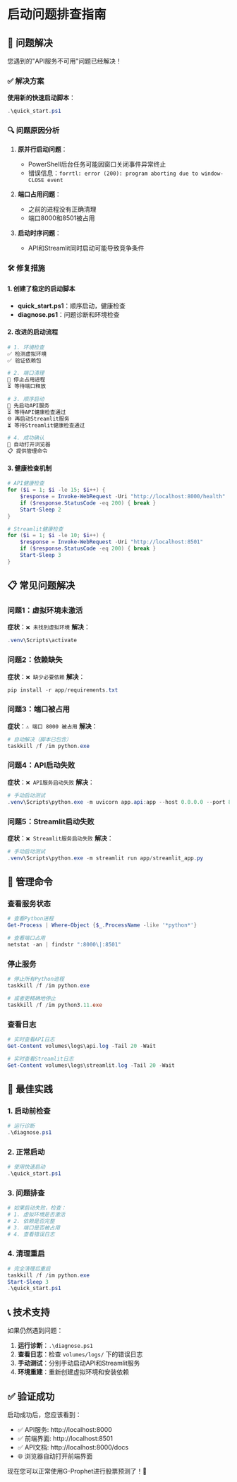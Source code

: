 # 启动问题排查指南

## 🎯 问题解决

您遇到的"API服务不可用"问题已经解决！

### ✅ 解决方案

**使用新的快速启动脚本**：
```powershell
.\quick_start.ps1
```

### 🔍 问题原因分析

1. **原并行启动问题**：
   - PowerShell后台任务可能因窗口关闭事件异常终止
   - 错误信息：`forrtl: error (200): program aborting due to window-CLOSE event`

2. **端口占用问题**：
   - 之前的进程没有正确清理
   - 端口8000和8501被占用

3. **启动时序问题**：
   - API和Streamlit同时启动可能导致竞争条件

### 🛠️ 修复措施

#### 1. 创建了稳定的启动脚本
- **quick_start.ps1**：顺序启动，健康检查
- **diagnose.ps1**：问题诊断和环境检查

#### 2. 改进的启动流程
```powershell
# 1. 环境检查
✅ 检测虚拟环境
✅ 验证依赖包

# 2. 端口清理  
🛑 停止占用进程
⏳ 等待端口释放

# 3. 顺序启动
📡 先启动API服务
⏳ 等待API健康检查通过
🌐 再启动Streamlit服务
⏳ 等待Streamlit健康检查通过

# 4. 成功确认
🎉 自动打开浏览器
📋 提供管理命令
```

#### 3. 健康检查机制
```powershell
# API健康检查
for ($i = 1; $i -le 15; $i++) {
    $response = Invoke-WebRequest -Uri "http://localhost:8000/health"
    if ($response.StatusCode -eq 200) { break }
    Start-Sleep 2
}

# Streamlit健康检查  
for ($i = 1; $i -le 10; $i++) {
    $response = Invoke-WebRequest -Uri "http://localhost:8501"
    if ($response.StatusCode -eq 200) { break }
    Start-Sleep 3
}
```

## 📋 常见问题解决

### 问题1：虚拟环境未激活
**症状**：`❌ 未找到虚拟环境`
**解决**：
```powershell
.venv\Scripts\activate
```

### 问题2：依赖缺失
**症状**：`❌ 缺少必要依赖`
**解决**：
```powershell
pip install -r app/requirements.txt
```

### 问题3：端口被占用
**症状**：`⚠️ 端口 8000 被占用`
**解决**：
```powershell
# 自动解决（脚本已包含）
taskkill /f /im python.exe
```

### 问题4：API启动失败
**症状**：`❌ API服务启动失败`
**解决**：
```powershell
# 手动启动测试
.venv\Scripts\python.exe -m uvicorn app.api:app --host 0.0.0.0 --port 8000
```

### 问题5：Streamlit启动失败
**症状**：`❌ Streamlit服务启动失败`
**解决**：
```powershell
# 手动启动测试
.venv\Scripts\python.exe -m streamlit run app/streamlit_app.py
```

## 🔧 管理命令

### 查看服务状态
```powershell
# 查看Python进程
Get-Process | Where-Object {$_.ProcessName -like '*python*'}

# 查看端口占用
netstat -an | findstr ":8000\|:8501"
```

### 停止服务
```powershell
# 停止所有Python进程
taskkill /f /im python.exe

# 或者更精确地停止
taskkill /f /im python3.11.exe
```

### 查看日志
```powershell
# 实时查看API日志
Get-Content volumes\logs\api.log -Tail 20 -Wait

# 实时查看Streamlit日志  
Get-Content volumes\logs\streamlit.log -Tail 20 -Wait
```

## 🎯 最佳实践

### 1. 启动前检查
```powershell
# 运行诊断
.\diagnose.ps1
```

### 2. 正常启动
```powershell
# 使用快速启动
.\quick_start.ps1
```

### 3. 问题排查
```powershell
# 如果启动失败，检查：
# 1. 虚拟环境是否激活
# 2. 依赖是否完整
# 3. 端口是否被占用
# 4. 查看错误日志
```

### 4. 清理重启
```powershell
# 完全清理后重启
taskkill /f /im python.exe
Start-Sleep 3
.\quick_start.ps1
```

## 📞 技术支持

如果仍然遇到问题：

1. **运行诊断**：`.\diagnose.ps1`
2. **查看日志**：检查 `volumes/logs/` 下的错误日志
3. **手动测试**：分别手动启动API和Streamlit服务
4. **环境重建**：重新创建虚拟环境和安装依赖

## ✅ 验证成功

启动成功后，您应该看到：
- ✅ API服务: http://localhost:8000
- ✅ 前端界面: http://localhost:8501  
- ✅ API文档: http://localhost:8000/docs
- 🌐 浏览器自动打开前端界面

现在您可以正常使用G-Prophet进行股票预测了！🎉
